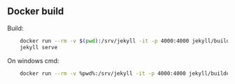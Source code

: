 ## Docker build

Build:

```bash
    docker run --rm -v $(pwd):/srv/jekyll -it -p 4000:4000 jekyll/builder:3 bash
    jekyll serve
```

On windows cmd:

```bash
    docker run --rm -v %pwd%:/srv/jekyll -it -p 4000:4000 jekyll/builder:3 bash
```
